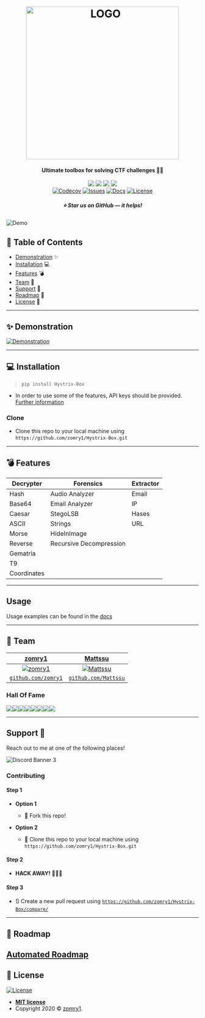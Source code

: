 <h1 align="center">
    <a href="https://github.com/zomry1/Hystrix-Box">
        <img src="https://user-images.githubusercontent.com/13539354/78783362-2fb5c980-79ac-11ea-95af-fb239aeed765.png" width='400' title="LOGO" alt="LOGO"></a>
</h1>

<h4 align="center"> Ultimate toolbox for solving CTF challenges 👨‍💻</h4>

<p align="center">
    <a href="https://github.com/zomry1/Hystrix-Box/actions" alt="Build">
        <img src="https://github.com/zomry1/Hystrix-Box/workflows/Hystrix-Box/badge.svg" /></a>
    <a href="https://discord.gg/nwrZUuU" alt="Discord">
        <img src="https://img.shields.io/discord/697371315300204575" /></a>
    <a href="https://github.com/zomry1/Hystrix-Box/releases" alt="Releases">
        <img src="https://img.shields.io/github/downloads-pre/zomry1/Hystrix-Box/latest/total" /></a>
    <a href="https://pypi.org/project/Hystrix-Box/" alt="PyPi">
        <img src="https://img.shields.io/pypi/v/hystrix-Box" /></a>
    <br>
    <a href="https://codecov.io/gh/zomry1/Hystrix-Box">
        <img src="https://img.shields.io/codecov/c/github/zomry1/Hystrix-Box" alt="Codecov"></a>
    <a href="https://github.com/zomry1/Hystrix-Box/issues">
        <img src="https://img.shields.io/github/issues-raw/zomry1/hystrix-box" alt="Issues"></a>
    <a href="https://hystrix-box.readthedocs.io/en/latest/index.html">
        <img src="https://img.shields.io/readthedocs/hystrix-box" alt="Docs"></a>
    <a href="https://github.com/zomry1/Hystrix-Box/blob/master/LICENSE.txt">
        <img src="https://img.shields.io/github/license/zomry1/Hystrix-bOX" alt="License"/></a>
</p>


<h5 align="center">⭐️ Star us on GitHub — it helps!</h5>

<img src='https://user-images.githubusercontent.com/13539354/78792202-7d84fe80-79b9-11ea-8fa4-9da95c810851.png' title='Demo'>



## 🚩 Table of Contents 

- [Demonstration](#-Demonstration) ✨
- [Installation](#-installation) 💻
- [Features](#-features) 💣
- [Team](#-team) 👥
- [Support](#-support) 🤝
- [Roadmap](#-roadmap) 🚧
- [License](#-license)  📝


---

## ✨ Demonstration

<a href="https://github.com/zomry1/Hystrix-Box"><img src="https://user-images.githubusercontent.com/13539354/78783906-0c3f4e80-79ad-11ea-9874-22770c5a092a.gif" title="Demonstration" alt="Demonstration"></a>

---

## 💻 Installation

> `pip install Hystrix-Box`

- In order to use some of the features, API keys should be provided. [Further information](https://hystrix-box.readthedocs.io/en/latest/getting_started/tutorial.html#add-api-keys)

### Clone

- Clone this repo to your local machine using `https://github.com/zomry1/Hystrix-Box.git`

---
## 💣 Features

| Decrypter   | Forensics               | Extractor |
|-------------|-------------------------|-----------|
| Hash        | Audio Analyzer          | Email     |
| Base64      | Email Analyzer          | IP        |
| Caesar      | StegoLSB                | Hases     |
| ASCII       | Strings                 | URL       |
| Morse       | HideInImage             |           |
| Reverse     | Recursive Decompression |           |
| Gematria    |                         |           |
| T9          |                         |           |
| Coordinates |                         |          |

---
## Usage 

Usage examples can be found in the [docs](https://hystrix-box.readthedocs.io/en/latest/)

---


## 👥 Team

| <a href="https://github.com/zomry1" target="_blank">**zomry1**</a> | <a href="https://github.com/Mattssu" target="_blank">**Mattssu**</a> | 
| :---: |:---:| 
| [![zomry1](https://avatars1.githubusercontent.com/u/13539354?s=200)](https://github.com/zomry1)    | [![Mattssu](https://avatars2.githubusercontent.com/u/41211015?s=200)](https://github.com/Mattssu) |
| <a href="https://github.com/zomry1" target="_blank">`github.com/zomry1`</a> | <a href="https://github.com/Mattssu" target="_blank">`github.com/Mattssu`</a> |

### Hall Of Fame
[![](https://sourcerer.io/fame/zomry1/zomry1/Hystrix-Box/images/0)](https://sourcerer.io/fame/zomry1/zomry1/Hystrix-Box/links/0)[![](https://sourcerer.io/fame/zomry1/zomry1/Hystrix-Box/images/1)](https://sourcerer.io/fame/zomry1/zomry1/Hystrix-Box/links/1)[![](https://sourcerer.io/fame/zomry1/zomry1/Hystrix-Box/images/2)](https://sourcerer.io/fame/zomry1/zomry1/Hystrix-Box/links/2)[![](https://sourcerer.io/fame/zomry1/zomry1/Hystrix-Box/images/3)](https://sourcerer.io/fame/zomry1/zomry1/Hystrix-Box/links/3)[![](https://sourcerer.io/fame/zomry1/zomry1/Hystrix-Box/images/4)](https://sourcerer.io/fame/zomry1/zomry1/Hystrix-Box/links/4)[![](https://sourcerer.io/fame/zomry1/zomry1/Hystrix-Box/images/5)](https://sourcerer.io/fame/zomry1/zomry1/Hystrix-Box/links/5)[![](https://sourcerer.io/fame/zomry1/zomry1/Hystrix-Box/images/6)](https://sourcerer.io/fame/zomry1/zomry1/Hystrix-Box/links/6)[![](https://sourcerer.io/fame/zomry1/zomry1/Hystrix-Box/images/7)](https://sourcerer.io/fame/zomry1/zomry1/Hystrix-Box/links/7)

---


## Support 🤝

Reach out to me at one of the following places!

![Discord Banner 3](https://discordapp.com/api/guilds/697371315300204575/widget.png?style=banner3)

###  Contributing

#### Step 1

- **Option 1**
    - 🍴 Fork this repo!

- **Option 2**
    - 👯 Clone this repo to your local machine using `https://github.com/zomry1/Hystrix-Box.git`

#### Step 2

- **HACK AWAY!** 🔨🔨🔨

#### Step 3

- 🔃 Create a new pull request using <a href="https://github.com/zomry1/Hystrix-Box/compare/" target="_blank">`https://github.com/zomry1/Hystrix-Box/compare/`</a>

---

## 🚧 Roadmap

[Automated Roadmap](https://github.com/zomry1/Hystrix-Box/projects/1)
---

## 📝  License

[![License](http://img.shields.io/:license-mit-blue.svg?style=flat-square)](http://badges.mit-license.org)

- **[MIT license](http://opensource.org/licenses/mit-license.php)**
- Copyright 2020 © <a href="https://github.com/zomry1" target="_blank">zomry1</a>.
